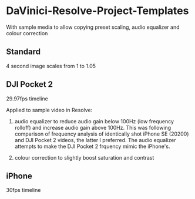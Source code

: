 # DaVinici-Resolve-Project-Templates
With sample media to allow copying preset scaling, audio equalizer and colour correction 

## Standard
4 second image scales from 1 to 1.05

## DJI Pocket 2 
29.97fps timeline

Applied to sample video in Resolve:

1. audio equalizer to reduce audio gain below 100Hz (low frequency rolloff) and increase audio gain above 100Hz. This was following comparison of frequency analysis of identically shot iPhone SE (20200) and DJI Pocket 2 videos, the latter I preferred. The audio equalizer attempts to make the DJI Pocket 2 frquency mimic the iPhone's. 

2. colour correction to slightly boost saturation and contrast

## iPhone 
30fps timeline

